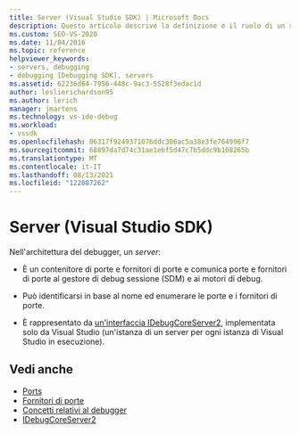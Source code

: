 ```yaml
---
title: Server (Visual Studio SDK) | Microsoft Docs
description: Questo articolo descrive la definizione e il ruolo di un server nell'architettura del debugger in Visual Studio.
ms.custom: SEO-VS-2020
ms.date: 11/04/2016
ms.topic: reference
helpviewer_keywords:
- servers, debugging
- debugging [Debugging SDK], servers
ms.assetid: 62236d64-7956-448c-9ac3-5528f3edac1d
author: leslierichardson95
ms.author: lerich
manager: jmartens
ms.technology: vs-ide-debug
ms.workload:
- vssdk
ms.openlocfilehash: 06317f9249371076ddc306ac5a38e3fe764996f7
ms.sourcegitcommit: 68897da7d74c31ae1ebf5d47c7b5ddc9b108265b
ms.translationtype: MT
ms.contentlocale: it-IT
ms.lasthandoff: 08/13/2021
ms.locfileid: "122087262"
---
```

# <a name="servers-visual-studio-sdk"></a>Server (Visual Studio SDK)
Nell'architettura del debugger, un *server*:

- È un contenitore di porte e fornitori di porte e comunica porte e fornitori di porte al gestore di debug sessione (SDM) e ai motori di debug.

- Può identificarsi in base al nome ed enumerare le porte e i fornitori di porte.

- È rappresentato da [un'interfaccia IDebugCoreServer2,](../../extensibility/debugger/reference/idebugcoreserver2.md) implementata solo da Visual Studio (un'istanza di un server per ogni istanza di Visual Studio in esecuzione).

## <a name="see-also"></a>Vedi anche
- [Ports](../../extensibility/debugger/ports.md)
- [Fornitori di porte](../../extensibility/debugger/port-suppliers.md)
- [Concetti relativi al debugger](../../extensibility/debugger/debugger-concepts.md)
- [IDebugCoreServer2](../../extensibility/debugger/reference/idebugcoreserver2.md)
